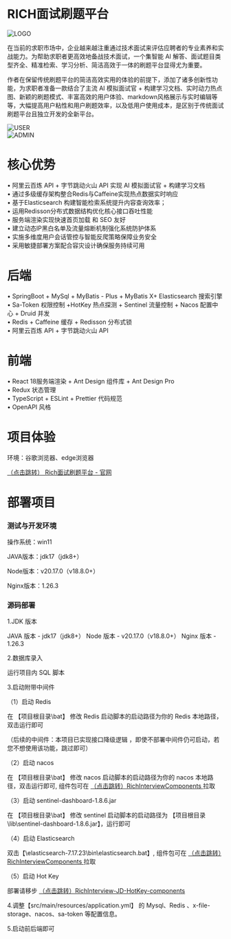 # RICH面试刷题平台     
        
![LOGO](https://rich-tams.oss-cn-beijing.aliyuncs.com/LOGO2SM.jpg "LOGO.jpg")        
     
在当前的求职市场中，企业越来越注重通过技术面试来评估应聘者的专业素养和实战能力。为帮助求职者更高效地备战技术面试，一个集智能 AI 解答、面试题目类型齐全、精准检索、学习分析、简洁高效于一体的刷题平台显得尤为重要。       
      
作者在保留传统刷题平台的简洁高效实用的体验的前提下，添加了诸多创新性功能，为求职者准备一款结合了主流 AI 模拟面试官 + 构建学习文档、实时动力热点图、新颖的刷题模式、丰富高效的用户体验、markdown风格展示与实时编辑等等，大幅提高用户粘性和用户刷题效率，以及低用户使用成本，是区别于传统面试刷题平台且独立开发的全新平台。      

![USER](https://rich-tams.oss-cn-beijing.aliyuncs.com/RichInterview/762670a9db4628fd88446859d93479a5.png "user.jpg")   
![ADMIN](https://rich-tams.oss-cn-beijing.aliyuncs.com/RichInterview/b055f6763b1bdebf8e3ff9f23394091d.png "admin.jpg")   
        
# 核心优势         

• 阿里云百炼 API + 字节跳动火山 API 实现 AI 模拟面试官 + 构建学习文档       
• 通过多级缓存架构整合Redis与Caffeine实现热点数据实时响应          
• 基于Elasticsearch 构建智能检索系统提升内容查询效率；         
• 运用Redisson分布式数据结构优化核心接口吞吐性能               
• 服务端渲染实现快速首页加载 和 SEO 友好            
• 建立动态IP黑白名单及流量熔断机制强化系统防护体系           
• 实施多维度用户会话管控与智能反爬策略保障业务安全            
• 采用敏捷部署方案配合容灾设计确保服务持续可用       
        
# 后端       
       
• SpringBoot + MySql + MyBatis - Plus + MyBatis X+ Elasticsearch 搜索引擎         
• Sa-Token 权限控制 +HotKey 热点探测 + Sentinel 流量控制 + Nacos 配置中心 + Druid 并发        
• Redis + Caffeine 缓存 + Redisson 分布式锁     
• 阿里云百炼 API + 字节跳动火山 API     
       
# 前端      
       
• React 18服务端渲染 + Ant Design 组件库 + Ant Design Pro     
• Redux 状态管理        
• TypeScript + ESLint + Prettier 代码规范         
• OpenAPI 风格       

# 项目体验        

环境：谷歌浏览器、edge浏览器       
            
[（点击跳转）  Rich面试刷题平台 - 官网](http://richdu.cn)      
               
# 部署项目

### 测试与开发环境

操作系统：win11

JAVA版本：jdk17（jdk8+）

Node版本：v20.17.0（v18.8.0+）

Nginx版本：1.26.3

### 源码部署

1.JDK 版本

JAVA 版本 - jdk17（jdk8+） Node 版本 - v20.17.0（v18.8.0+） Nginx 版本 - 1.26.3

2.数据库录入

运行项目内 SQL 脚本

3.启动附带中间件

（1）启动 Redis

在 【项目根目录\bat】 修改 Redis 启动脚本的启动路径为你的 Redis 本地路径，双击运行即可

（后续的中间件：本项目已实现接口降级逻辑 ，即使不部署中间件仍可启动，若您不想使用该功能，跳过即可）

（2）启动 nacos

在 【项目根目录\bat】 修改 nacos 启动脚本的启动路径为你的 nacos 本地路径，双击运行即可, 组件包可在 [（点击跳转）RichInterviewComponents ](https://github.com/Moo-Jie/RichInterviewComponents)   拉取

（3）启动 sentinel-dashboard-1.8.6.jar

在 【项目根目录\bat】 修改 sentinel 启动脚本的启动路径为 【项目根目录\lib\sentinel-dashboard-1.8.6.jar】，运行即可

（4）启动 Elasticsearch

双击【\elasticsearch-7.17.23\bin\elasticsearch.bat】, 组件包可在 [（点击跳转）RichInterviewComponents ](https://github.com/Moo-Jie/RichInterviewComponents)   拉取

（5）启动 Hot Key

部署请移步 [（点击跳转）RichInterview-JD-HotKey-components  ](https://github.com/Moo-Jie/RichInterview-JD-HotKey-components)     

4.调整【src/main/resources/application.yml】 的 Mysql、Redis 、x-file-storage、nacos、sa-token 等配置信息。

5.启动前后端即可

